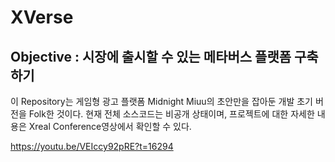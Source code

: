 XVerse
==========
Objective : 시장에 출시할 수 있는 메타버스 플랫폼 구축하기
----------

이 Repository는 게임형 광고 플랫폼 Midnight Miuu의 초안만을 잡아둔 개발 초기 버전을 Folk한 것이다.
현재 전체 소스코드는 비공개 상태이며, 프로젝트에 대한 자세한 내용은 Xreal Conference영상에서 확인할 수 있다.

https://youtu.be/VEIccy92pRE?t=16294


